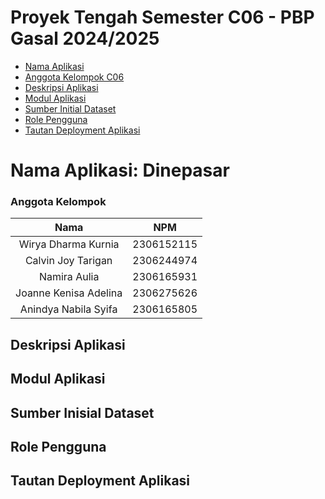 # Proyek Tengah Semester C06 - PBP Gasal 2024/2025
- [Nama Aplikasi](#nama-aplikasi-dinepasar)
- [Anggota Kelompok C06](#anggota-kelompok-c06)
- [Deskripsi Aplikasi](#deskripsi-aplikasi)
- [Modul Aplikasi](#modul-aplikasi)
- [Sumber Initial Dataset](#sumber-initial-dataset)
- [Role Pengguna](#role-pengguna)
- [Tautan Deployment Aplikasi](#tautan-deployment-aplikasi-)

# Nama Aplikasi: Dinepasar


### Anggota Kelompok
| Nama | NPM |
| :--------------: | :--------: |
| Wirya Dharma Kurnia | 2306152115 |
| Calvin Joy Tarigan | 2306244974 |
| Namira Aulia | 2306165931 |
| Joanne Kenisa Adelina | 2306275626 |
| Anindya Nabila Syifa | 2306165805 |


## Deskripsi Aplikasi


## Modul Aplikasi


## Sumber Inisial Dataset


## Role Pengguna


## Tautan Deployment Aplikasi